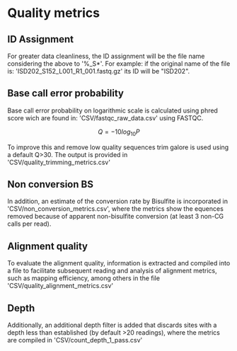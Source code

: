 # Quality metrics
## ID Assignment

For greater data cleanliness, the ID assignment will be the file name
considering the above to '%\_S\*'. For example: if the original name of
the file is: 'ISD202_S152_L001_R1_001.fastq.gz' its ID will be
\"ISD202\".

## Base call error probability

Base call error probability on logarithmic scale is calculated using
phred score wich are found in: 'CSV/fastqc_raw_data.csv' using FASTQC.

$$Q=-10log_{10} P$$

To improve this and remove low quality sequences trim galore is used
using a default Q\>30. The output is provided in
'CSV/quality_trimming_metrics.csv'

## Non conversion BS

In addition, an estimate of the conversion rate by Bisulfite is
incorporated in 'CSV/non_conversion_metrics.csv', where the metrics show
the equences removed because of apparent non-bisulfite conversion (at
least 3 non-CG calls per read).

## Alignment quality

To evaluate the alignment quality, information is extracted and compiled
into a file to facilitate subsequent reading and analysis of alignment
metrics, such as mapping efficiency, among others in the file
'CSV/quality_alignment_metrics.csv'

## Depth

Additionally, an additional depth filter is added that discards sites
with a depth less than established (by default \>20 readings), where the
metrics are compiled in 'CSV/count_depth_1\_pass.csv'
